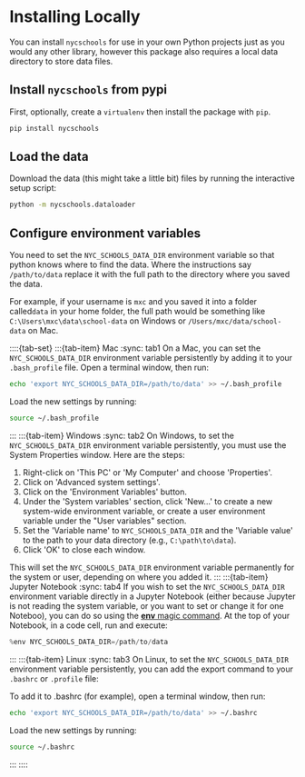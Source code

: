 Installing Locally
==================
You can install `nycschools` for use in your own Python projects just as you would any other library, however this package also requires a local data directory to store data files.

Install `nycschools` from pypi
------------------------------
First, optionally, create a `virtualenv` then install the package with `pip`.

```bash
pip install nycschools
```

Load the data
--------------
Download the data (this might take a little bit) files by running the interactive setup script:

```bash
python -m nycschools.dataloader
```
Configure environment variables
-------------------------------
You need to set the `NYC_SCHOOLS_DATA_DIR` environment variable so
that python knows where to find the data. Where the instructions
say `/path/to/data` replace it with the full path to the
directory where you saved the data.

For example, if your username is `mxc` and you saved it into a folder
called`data` in your home folder, the full path would be something
like `C:\Users\mxc\data\school-data` on Windows or
`/Users/mxc/data/school-data` on Mac.

::::{tab-set}
:::{tab-item} Mac
:sync: tab1
On a Mac, you can set the `NYC_SCHOOLS_DATA_DIR` environment 
variable persistently by adding it to your 
`.bash_profile` file. Open a terminal window, then run:
```bash
echo 'export NYC_SCHOOLS_DATA_DIR=/path/to/data' >> ~/.bash_profile
```
Load the new settings by running:
```bash
source ~/.bash_profile
```
:::
:::{tab-item} Windows
:sync: tab2
On Windows, to set the `NYC_SCHOOLS_DATA_DIR` environment variable persistently, 
you must use the System Properties window. Here are the steps:

1. Right-click on 'This PC' or 'My Computer' and choose 'Properties'.
2. Click on 'Advanced system settings'.
3. Click on the 'Environment Variables' button.
4. Under the 'System variables' section, click 'New...' to create a new system-wide environment variable, or create a user environment variable under the "User variables" section.
5. Set the 'Variable name' to `NYC_SCHOOLS_DATA_DIR` and the 'Variable value' to the path to your data directory (e.g., `C:\path\to\data`).
6. Click 'OK' to close each window.

This will set the `NYC_SCHOOLS_DATA_DIR` environment variable permanently for the system or user, depending on where you added it.
:::
:::{tab-item} Jupyter Notebook
:sync: tab4
If you wish to set the `NYC_SCHOOLS_DATA_DIR` environment variable
directly in a Jupyter Notebook (either because Jupyter is not
reading the system variable, or you want to set or change it for one Noteboo),
you can do so using the [**env** magic command](https://ipython.readthedocs.io/en/stable/interactive/magics.html#magic-env). At the top of your Notebook, in a code cell, run and execute:
```python
%env NYC_SCHOOLS_DATA_DIR=/path/to/data
```
:::
:::{tab-item} Linux
:sync: tab3
On Linux, to set the `NYC_SCHOOLS_DATA_DIR` environment variable persistently, 
you can add the export command to your `.bashrc` or `.profile` file:

To add it to .bashrc (for example), open a terminal window, then run:
```bash
echo 'export NYC_SCHOOLS_DATA_DIR=/path/to/data' >> ~/.bashrc
```
Load the new settings by running:
```bash
source ~/.bashrc
```
:::
::::
